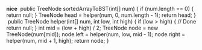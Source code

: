 **nice**
​
public TreeNode sortedArrayToBST(int[] num) {
if (num.length == 0) {
return null;
}
TreeNode head = helper(num, 0, num.length - 1);
return head;
}
​
public TreeNode helper(int[] num, int low, int high) {
if (low > high) { // Done
return null;
}
int mid = (low + high) / 2;
TreeNode node = new TreeNode(num[mid]);
node.left = helper(num, low, mid - 1);
node.right = helper(num, mid + 1, high);
return node;
}